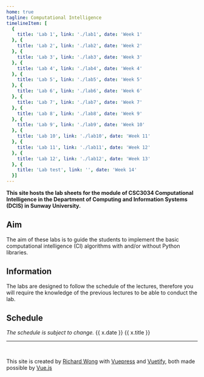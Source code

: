 ```yaml
---
home: true
tagline: Computational Intelligence
timelineItem: [
  {
    title: 'Lab 1', link: './lab1', date: 'Week 1'
  }, { 
    title: 'Lab 2', link: './lab2', date: 'Week 2' 
  }, { 
    title: 'Lab 3', link: './lab3', date: 'Week 3' 
  }, { 
    title: 'Lab 4', link: './lab4', date: 'Week 4' 
  }, { 
    title: 'Lab 5', link: './lab5', date: 'Week 5' 
  }, { 
    title: 'Lab 6', link: './lab6', date: 'Week 6' 
  }, { 
    title: 'Lab 7', link: './lab7', date: 'Week 7' 
  }, { 
    title: 'Lab 8', link: './lab8', date: 'Week 9' 
  }, { 
    title: 'Lab 9', link: './lab9', date: 'Week 10' 
  }, { 
    title: 'Lab 10', link: './lab10', date: 'Week 11' 
  }, { 
    title: 'Lab 11', link: './lab11', date: 'Week 12' 
  }, { 
    title: 'Lab 12', link: './lab12', date: 'Week 13' 
  }, {
    title: 'Lab test', link: '', date: 'Week 14'
  }]
---
```


**This site hosts the lab sheets for the module of CSC3034 Computational Intelligence in the Department of Computing and Information Systems (DCIS) in Sunway University.**

## Aim

The aim of these labs is to guide the students to implement the basic computational intelligence (CI) algorithms with and/or without Python libraries.

## Information

The labs are designed to follow the schedule of the lectures, therefore you will require the knowledge of the previous lectures to be able to conduct the lab.

## Schedule 

*The schedule is subject to change.*
<v-app>
<v-timeline class="my-3">
<v-timeline-item v-for="x in $page.frontmatter.timelineItem" right>
<v-flex slot="opposite">{{ x.date }}</v-flex>
<v-chip :href="x.link">{{ x.title }}</v-chip>
</v-timeline-item>
</v-timeline>
</v-app>


----

<div style="min-height: 2ex"></div>

This site is created by [Richard Wong](https://ricwtk.github.io) with [Vuepress](https://vuepress.vuejs.org/) and [Vuetify](https://vuetifyjs.com/), both made possible by [Vue.js](https://vuejs.org/)